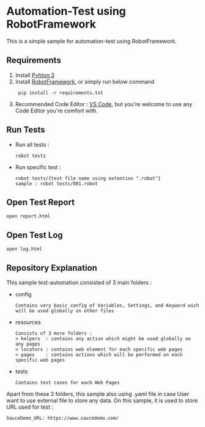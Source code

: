 # Automation-Test using RobotFramework

This is a simple sample for automation-test using RobotFramework.

## Requirements

1. Install [Pyhton 3](https://www.python.org/)
2. Install [RobotFramework](https://robotframework.org/robotframework/latest/RobotFrameworkUserGuide.html#installing-using-pip), or simply run below command
   ```
    pip install -r requirements.txt
   ```
3. Recommended Code Editor : [VS Code](https://code.visualstudio.com/), but you're welcome to use any Code Editor you're comfort with.

## Run Tests
* Run all tests : 
   ```
   robot tests
   ```

* Run specific test : 
   ```
   robot tests/{test file name using extention ".robot"}
   sample : robot tests/001.robot
   ```

## Open Test Report

    open report.html

## Open Test Log

    open log.html

## Repository Explanation

This sample test-automation consisted of 3 main folders : 

* config
   ```
   Contains very basic config of Variables, Settings, and Keyword wich will be used globally on other files
   ```
* resources
   ```
   Consists of 3 more folders :
   > helpers  : contains any action which might be used globally on any pages
   > locators : contains web element for each specific web pages
   > pages    : contains actions which will be performed on each specific web pages
   ```
* tests
   ```
   Contains test cases for each Web Pages
   ```

Apart from these 3 folders, this sample also using .yaml file in case User want to use external file to store any data. On this sample, it is used to store URL used for test :
   ```
   SauceDemo_URL: https://www.saucedemo.com/
   ```
